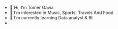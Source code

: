 - 👋 Hi, I’m Tomer Gavia
- 👀 I’m interested in Music, Sports, Travels And Food
- 🌱 I’m currently learning Data analyst & BI
- 

<!---
Tgavia1/Tgavia1 is a ✨ special ✨ repository because its `README.md` (this file) appears on your GitHub profile.
You can click the Preview link to take a look at your changes.
--->
